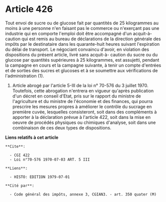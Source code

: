 # Article 426

Tout envoi de sucre ou de glucose fait par quantités de 25 kilogrammes au moins à une personne n'en faisant pas le commerce
ou n'exerçant pas une industrie qui en comporte l'emploi doit être accompagné d'un acquit-à-caution qui est remis au bureau
de déclarations de la direction générale des impôts par le destinataire dans les quarante-huit heures suivant l'expiration du
délai de transport. Le négociant convaincu d'avoir, en violation des dispositions du présent article, livré sans acquit-à-
caution du sucre ou du glucose par quantités supérieures à 25 kilogrammes, est assujetti, pendant la campagne en cours et la
campagne suivante, à tenir un compte d'entrées et de sorties des sucres et glucoses et à se soumettre aux vérifications de
l'administration (1).

1)  Article abrogé par l'article 5-III de la loi n° 70-576 du 3 juillet 1970. Toutefois, cette abrogation n'entrera en
vigueur qu'après publication d'un décret en conseil d'Etat, pris sur le rapport du ministre de l'agriculture et du ministre
de l'économie et des finances, qui pourra prescrire les mesures propres à améliorer le contrôle du sucrage en première cuvée,
lesquelles consisteront, soit dans des compléments à apporter à la déclaration prévue à l'article 422, soit dans la mise en
oeuvre de procédés physiques ou chimiques d'analyse, soit dans une combinaison de ces deux types de dispositions.

**Liens relatifs à cet article**

	**Cite**:

	  - CGI 422
	  - Loi n°70-576 1970-07-03 ART. 5 III

	**Liens**:

	  - HISTO: EDITION 1979-07-01

	**Cité par**:

	  - Code général des impôts, annexe 3, CGIAN3. - art. 350 quater (M)
